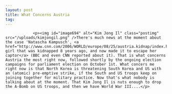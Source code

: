 ```yaml
---
layout: post
title: What Concerns Austria
tag: 
---
```



                <p><img id="image694" alt="Kim Jong Il" class="postimg" src="/uploads/kimjongil.png" />There's much news at the moment about the case 'Natascha Kampusch', <a href="http://www.cnn.com/2006/WORLD/europe/08/25/austria.kidnap/index.html">a girl that was kidnapped 8 years ago, and now made it to escape her captor</a> (BBC and even CNN reported about it). That is what concerns Austria the most right now, followed shortly by the ongoing election campaigns for parliament election on October 1st. What concers me right now is that North Korea is threatening South Korea and US with an (atomic) pre-emptive strike, if the South and US troops keep on joining together for military practice. Now that's what nobody is talking about at the moment. That Kim Jong Il is nuts enough to drop the A-Bomb on US troops, and then we have World War III....</p>
            

